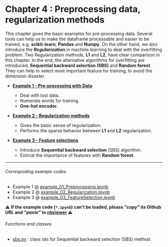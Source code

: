 # Chapter 4 : Preprocessing data, regularization methods
This chapter gives the basic examples for pre-processing data. Several tools can help us to make the dataframe processable and easier to be trained, e.g. **scikit-learn**, **Pandas** and **Numpy**. On the other hand, we also introduce the ***Regularization*** in machine learning to deal with the overfitting problem. Two Regularization methods, **L1** and **L2**, have clear comparison in this chapter. In the end, the alternative algorithms for overfitting are introduced, **Sequential backward selection (SBS)** and **Random forest**. They can help to select most important feature for training, to avoid the dimension disaster.

- [**Example 1 - Pre-processing with Data**](https://nbviewer.jupyter.org/github/juifa-tsai/workbook_MachineLearning/blob/master/Machine_Learning_in_Python_SR/Chapter_04/example_01_Preprocessing.ipynb)
   - Deal with lost data.
   - Numerate words for training.
   - **One-hot encoder**.
- [**Example 2 - Regularization methods**](https://nbviewer.jupyter.org/github/juifa-tsai/workbook_MachineLearning/blob/master/Machine_Learning_in_Python_SR/Chapter_04/example_02_Regularization.ipynb)
   - Gives the basic sense of regularization.
   - Performs the sparse behavior between **L1** and **L2** regularization.

- [**Example 3 - Feature selections**](https://nbviewer.jupyter.org/github/juifa-tsai/workbook_MachineLearning/blob/master/Machine_Learning_in_Python_SR/Chapter_04/example_03_FeatureSelection.ipynb)
   - Introduce **Sequential backward selection** (SBS) algorithm.
   - Extrcat the importance of features with **Random forest**.

---
###### Correspoding example codes
* Example 1 @ [example_01_Preprocessing.ipynb](example_01_Preprocessing.ipynb)
* Example 2 @ [example_02_Regularization.ipynb](example_02_Regularization.ipynb)
* Example 3 @ [example_03_FeatureSelection.ipynb](example_03_FeatureSelection.ipynb)

:warning: **If the example code (`*.ipynb`) can't be loaded, please *"copy"* its Github URL and *"paste"* to [nbviewer](https://nbviewer.jupyter.org) :warning:**

###### Functions and classes
* [sbs.py](sbs.py) : class `SBS` for Sequential backward selection (SBS) method.
